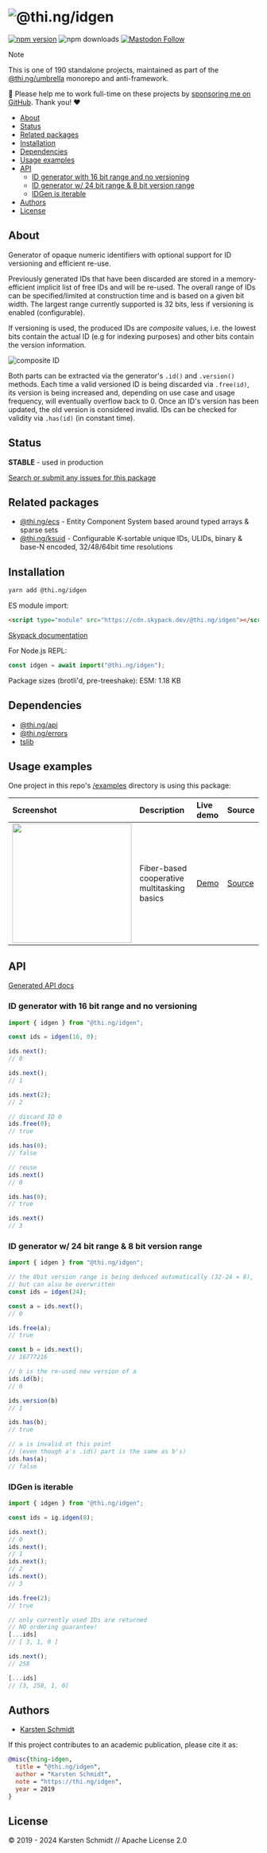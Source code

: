 <!-- This file is generated - DO NOT EDIT! -->
<!-- Please see: https://github.com/thi-ng/umbrella/blob/develop/CONTRIBUTING.md#changes-to-readme-files -->
# ![@thi.ng/idgen](https://media.thi.ng/umbrella/banners-20230807/thing-idgen.svg?c0b9cbf9)

[![npm version](https://img.shields.io/npm/v/@thi.ng/idgen.svg)](https://www.npmjs.com/package/@thi.ng/idgen)
![npm downloads](https://img.shields.io/npm/dm/@thi.ng/idgen.svg)
[![Mastodon Follow](https://img.shields.io/mastodon/follow/109331703950160316?domain=https%3A%2F%2Fmastodon.thi.ng&style=social)](https://mastodon.thi.ng/@toxi)

> [!NOTE]
> This is one of 190 standalone projects, maintained as part
> of the [@thi.ng/umbrella](https://github.com/thi-ng/umbrella/) monorepo
> and anti-framework.
>
> 🚀 Please help me to work full-time on these projects by [sponsoring me on
> GitHub](https://github.com/sponsors/postspectacular). Thank you! ❤️

- [About](#about)
- [Status](#status)
- [Related packages](#related-packages)
- [Installation](#installation)
- [Dependencies](#dependencies)
- [Usage examples](#usage-examples)
- [API](#api)
  - [ID generator with 16 bit range and no versioning](#id-generator-with-16-bit-range-and-no-versioning)
  - [ID generator w/ 24 bit range & 8 bit version range](#id-generator-w-24-bit-range--8-bit-version-range)
  - [IDGen is iterable](#idgen-is-iterable)
- [Authors](#authors)
- [License](#license)

## About

Generator of opaque numeric identifiers with optional support for ID versioning and efficient re-use.

Previously generated IDs that have been discarded are stored in a
memory-efficient implicit list of free IDs and will be re-used. The
overall range of IDs can be specified/limited at construction time and
is based on a given bit width. The largest range currently supported is
32 bits, less if versioning is enabled (configurable).

If versioning is used, the produced IDs are *composite* values, i.e. the
lowest bits contain the actual ID (e.g for indexing purposes) and other
bits contain the version information.

![composite ID](https://raw.githubusercontent.com/thi-ng/umbrella/develop/assets/idgen/composite-id.png)

Both parts can be extracted via the generator's `.id()` and `.version()`
methods. Each time a valid versioned ID is being discarded via
`.free(id)`, its version is being increased and, depending on use case
and usage frequency, will eventually overflow back to 0. Once an ID's
version has been updated, the old version is considered invalid. IDs can
be checked for validity via `.has(id)` (in constant time).

## Status

**STABLE** - used in production

[Search or submit any issues for this package](https://github.com/thi-ng/umbrella/issues?q=%5Bidgen%5D+in%3Atitle)

## Related packages

- [@thi.ng/ecs](https://github.com/thi-ng/umbrella/tree/develop/packages/ecs) - Entity Component System based around typed arrays & sparse sets
- [@thi.ng/ksuid](https://github.com/thi-ng/umbrella/tree/develop/packages/ksuid) - Configurable K-sortable unique IDs, ULIDs, binary & base-N encoded, 32/48/64bit time resolutions

## Installation

```bash
yarn add @thi.ng/idgen
```

ES module import:

```html
<script type="module" src="https://cdn.skypack.dev/@thi.ng/idgen"></script>
```

[Skypack documentation](https://docs.skypack.dev/)

For Node.js REPL:

```js
const idgen = await import("@thi.ng/idgen");
```

Package sizes (brotli'd, pre-treeshake): ESM: 1.18 KB

## Dependencies

- [@thi.ng/api](https://github.com/thi-ng/umbrella/tree/develop/packages/api)
- [@thi.ng/errors](https://github.com/thi-ng/umbrella/tree/develop/packages/errors)
- [tslib](https://www.typescriptlang.org/)

## Usage examples

One project in this repo's
[/examples](https://github.com/thi-ng/umbrella/tree/develop/examples)
directory is using this package:

| Screenshot                                                                                                          | Description                                 | Live demo                                          | Source                                                                          |
|:--------------------------------------------------------------------------------------------------------------------|:--------------------------------------------|:---------------------------------------------------|:--------------------------------------------------------------------------------|
| <img src="https://raw.githubusercontent.com/thi-ng/umbrella/develop/assets/examples/fiber-basics.png" width="240"/> | Fiber-based cooperative multitasking basics | [Demo](https://demo.thi.ng/umbrella/fiber-basics/) | [Source](https://github.com/thi-ng/umbrella/tree/develop/examples/fiber-basics) |

## API

[Generated API docs](https://docs.thi.ng/umbrella/idgen/)

### ID generator with 16 bit range and no versioning

```ts
import { idgen } from "@thi.ng/idgen";

const ids = idgen(16, 0);

ids.next();
// 0

ids.next();
// 1

ids.next(2);
// 2

// discard ID 0
ids.free(0);
// true

ids.has(0);
// false

// reuse
ids.next()
// 0

ids.has(0);
// true

ids.next()
// 3
```

### ID generator w/ 24 bit range & 8 bit version range

```ts
import { idgen } from "@thi.ng/idgen";

// the 8bit version range is being deduced automatically (32-24 = 8),
// but can also be overwritten
const ids = idgen(24);

const a = ids.next();
// 0

ids.free(a);
// true

const b = ids.next();
// 16777216

// b is the re-used new version of a
ids.id(b);
// 0

ids.version(b)
// 1

ids.has(b);
// true

// a is invalid at this point
// (even though a's .id() part is the same as b's)
ids.has(a);
// false
```

### IDGen is iterable

```ts
import { idgen } from "@thi.ng/idgen";

const ids = ig.idgen(8);

ids.next();
// 0
ids.next();
// 1
ids.next();
// 2
ids.next();
// 3

ids.free(2);
// true

// only currently used IDs are returned
// NO ordering guarantee!
[...ids]
// [ 3, 1, 0 ]

ids.next();
// 258

[...ids]
// [3, 258, 1, 0]
```

## Authors

- [Karsten Schmidt](https://thi.ng)

If this project contributes to an academic publication, please cite it as:

```bibtex
@misc{thing-idgen,
  title = "@thi.ng/idgen",
  author = "Karsten Schmidt",
  note = "https://thi.ng/idgen",
  year = 2019
}
```

## License

&copy; 2019 - 2024 Karsten Schmidt // Apache License 2.0
